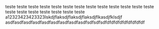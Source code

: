 teste teste 
teste teste 
teste teste 
teste teste 
teste teste 
teste teste 
teste teste 
teste teste 
teste teste 
teste teste 
a12323423423323lskdjflaksdjflaksdjflaksdjflkasdjfklsdjf
asdfasdfasdfasdfasdfasdfasdfasdfasdfsdfsdfsdfdfdfdfdfdfdfdfdfdf
